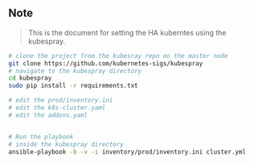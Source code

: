 ## Note 
> This is the document for setting the HA kuberntes using the kubespray.
```bash 
# clone the project from the kubesray repo on the master node 
git clone https://github.com/kubernetes-sigs/kubespray
# navigate to the kubespray directory
cd kubespray
sudo pip install -r requirements.txt

# edit the prod/inventory.ini 
# edit the k8s-cluster.yaml 
# edit the addons.yaml 


# Run the playbook 
# inside the kubespray directory 
ansible-playbook -b -v -i inventory/prod/inventory.ini cluster.yml
```